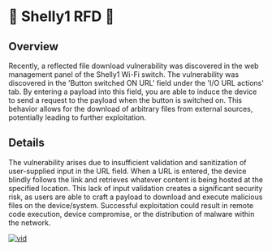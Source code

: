 # 🎀 Shelly1 RFD 🎀
## Overview
Recently, a reflected file download vulnerability was discovered in the web management panel of the Shelly1 Wi-Fi switch. The vulnerability was discovered in the 'Button switched ON URL' field under the 'I/O URL actions' tab. By entering a payload into this field, you are able to induce the device to send a request to the payload when the button is switched on. This behavior allows for the download of arbitrary files from external sources, potentially leading to further exploitation.
## Details
The vulnerability arises due to insufficient validation and sanitization of user-supplied input in the URL field. When a URL is entered, the device blindly follows the link and retrieves whatever content is being hosted at the specified location. This lack of input validation creates a significant security risk, as users are able to craft a payload to download and execute malicious files on the device/system. Successful exploitation could result in remote code execution, device compromise, or the distribution of malware within the network.

[![vid](https://github.com/user-attachments/assets/a84ec592-0c90-42a8-9bfd-85ba8306d9e6)](https://raw.githubusercontent.com/bloodbile/Shelly1-RFD/main/vid.mp4)
